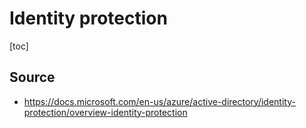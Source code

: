 # Identity protection



[toc]



## Source

- https://docs.microsoft.com/en-us/azure/active-directory/identity-protection/overview-identity-protection